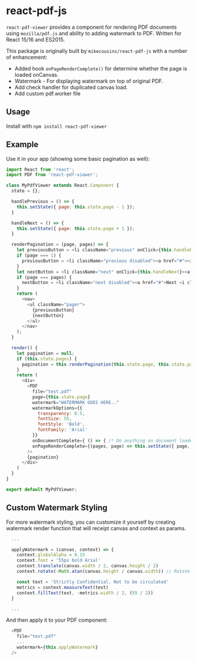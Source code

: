 # react-pdf-js

`react-pdf-viewer` provides a component for rendering PDF documents using `mozilla/pdf.js` and ability to adding watermark to PDF. Written for React 15/16 and ES2015.

This package is originally built by `mikecousins/react-pdf-js` with a number of enhancement:
* Added hook `onPageRenderComplete()` for determine whether the page is loaded onCanvas.
* Watermark - For displaying watermark on top of original PDF.
* Add check handler for duplicated canvas load.
* Add custom pdf.worker file

## Usage

Install with `npm install react-pdf-viewer`

## Example

Use it in your app (showing some basic pagination as well):

```js
import React from 'react';
import PDF from 'react-pdf-viewer';

class MyPdfViewer extends React.Component {
  state = {};

  handlePrevious = () => {
    this.setState({ page: this.state.page - 1 });
  }

  handleNext = () => {
    this.setState({ page: this.state.page + 1 });
  }

  renderPagination = (page, pages) => {
    let previousButton = <li className="previous" onClick={this.handlePrevious}><a href="#"><i className="fa fa-arrow-left"></i> Previous</a></li>;
    if (page === 1) {
      previousButton = <li className="previous disabled"><a href="#"><i className="fa fa-arrow-left"></i> Previous</a></li>;
    }
    let nextButton = <li className="next" onClick={this.handleNext}><a href="#">Next <i className="fa fa-arrow-right"></i></a></li>;
    if (page === pages) {
      nextButton = <li className="next disabled"><a href="#">Next <i className="fa fa-arrow-right"></i></a></li>;
    }
    return (
      <nav>
        <ul className="pager">
          {previousButton}
          {nextButton}
        </ul>
      </nav>
    );
  }

  render() {
    let pagination = null;
    if (this.state.pages) {
      pagination = this.renderPagination(this.state.page, this.state.pages);
    }
    return (
      <div>
        <PDF
          file="test.pdf"
          page={this.state.page}
          watermark="WATERMARK GOES HERE.."
          watermarkOptions={{
            transparency: 0.5,
            fontSize: 55,
            fontStyle: 'Bold',
            fontFamily: 'Arial'
          }}
          onDocumentComplete={ () => { /* Do anything on document loaded like remove loading, etc */ }}
          onPageRenderComplete={(pages, page) => this.setState({ page, pages })}
        />
        {pagination}
      </div>
    )
  }
}

export default MyPdfViewer;
```

## Custom Watermark Styling

For more watermark styling, you can customize it yourself by creating watermark render function that will receipt canvas and context as params.

```js
  ...

  applyWatermark = (canvas, context) => {
    context.globalAlpha = 0.15
    context.font = '55px bold Arial'
    context.translate(canvas.width / 2, canvas.height / 2)
    context.rotate(-Math.atan(canvas.height / canvas.width)) // Rotate watermark to show diagonally

    const text = 'Strictly Confidential. Not to be circulated'
    metrics = context.measureText(text)
    context.fillText(text, -metrics.width / 2, (55 / 2))
  }

  ...
```

And then apply it to your PDF component:
```js
  <PDF
    file="test.pdf"
    ...
    watermark={this.applyWatermark}
  />
```
